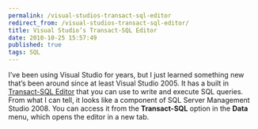 ```yaml
---
permalink: /visual-studios-transact-sql-editor
redirect_from: /visual-studios-transact-sql-editor/
title: Visual Studio’s Transact-SQL Editor
date: 2010-10-25 15:57:49
published: true
tags: SQL
---
```



I’ve been using Visual Studio for years, but I just learned something new that’s been around since at least Visual Studio 2005. It has a built in [Transact-SQL Editor](http://msdn.microsoft.com/en-us/library/dd380721.aspx) that you can use to write and execute SQL queries. From what I can tell, it looks like a component of SQL Server Management Studio 2008. You can access it from the **Transact-SQL** option in the **Data** menu, which opens the editor in a new tab.


